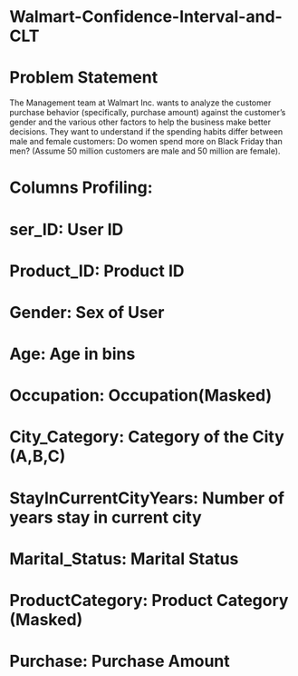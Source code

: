# Walmart-Confidence-Interval-and-CLT
# Problem Statement
The Management team at Walmart Inc. wants to analyze the customer purchase behavior (specifically, purchase amount) 
against the customer’s gender and the various other factors to help the business make better decisions. 
They want to understand if the spending habits differ between male and female customers: Do women spend more on Black Friday than men? 
(Assume 50 million customers are male and 50 million are female).

# Columns Profiling:
# ser_ID:	User ID
# Product_ID:	Product ID
# Gender:	Sex of User
# Age:	Age in bins
# Occupation:	Occupation(Masked)
# City_Category:	Category of the City (A,B,C)
# StayInCurrentCityYears:	Number of years stay in current city
# Marital_Status:	Marital Status
# ProductCategory:	Product Category (Masked)
# Purchase:	Purchase Amount
